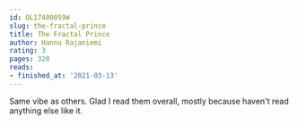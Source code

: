 ```yaml
---
id: OL17400059W
slug: the-fractal-prince
title: The Fractal Prince
author: Hannu Rajaniemi
rating: 3
pages: 320
reads:
- finished_at: '2021-03-13'
---
```

Same vibe as others. Glad I read them overall, mostly because haven't read anything else like it.

